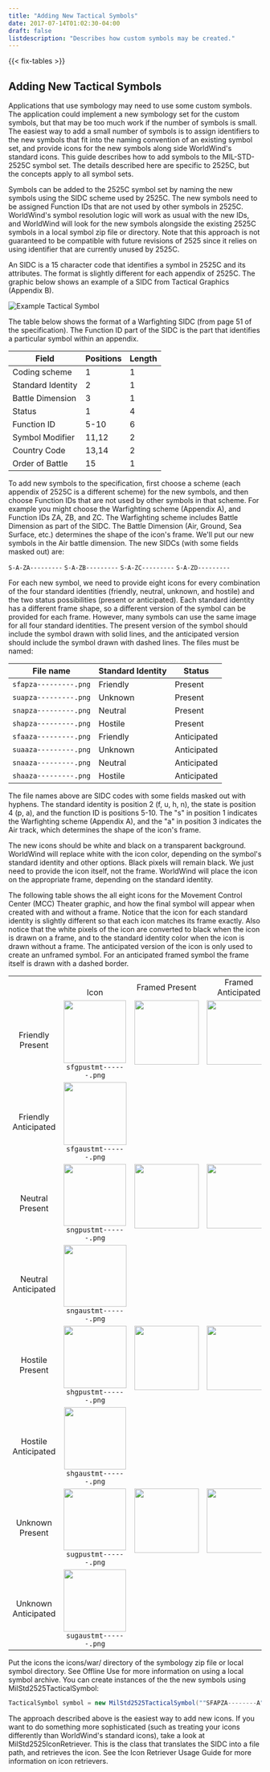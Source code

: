 ```yaml
---
title: "Adding New Tactical Symbols"
date: 2017-07-14T01:02:30-04:00
draft: false
listdescription: "Describes how custom symbols may be created."
---
```


{{< fix-tables >}}

## Adding New Tactical Symbols

Applications that use symbology may need to use some custom symbols. The application could implement a new symbology set for the custom symbols, but that may be too much work if the number of symbols is small. The easiest way to add a small number of symbols is to assign identifiers to the new symbols that fit into the naming convention of an existing symbol set, and provide icons for the new symbols along side WorldWind's standard icons. This guide describes how to add symbols to the MIL-STD-2525C symbol set. The details described here are specific to 2525C, but the concepts apply to all symbol sets.

Symbols can be added to the 2525C symbol set by naming the new symbols using the SIDC scheme used by 2525C. The new symbols need to be assigned Function IDs that are not used by other symbols in 2525C. WorldWind's symbol resolution logic will work as usual with the new IDs, and WorldWind will look for the new symbols alongside the existing 2525C symbols in a local symbol zip file or directory. Note that this approach is not guaranteed to be compatible with future revisions of 2525 since it relies on using identifier that are currently unused by 2525C.

An SIDC is a 15 character code that identifies a symbol in 2525C and its attributes. The format is slightly different for each appendix of 2525C. The graphic below shows an example of a SIDC from Tactical Graphics (Appendix B).

![Example Tactical Symbol](/img/java/phaseline1.jpg)

The table below shows the format of a Warfighting SIDC (from page 51 of the specification). The Function ID part of the SIDC is the part that identifies a particular symbol within an appendix.

Field | Positions | Length
--- | --- | ---
Coding scheme | 1 | 1
Standard Identity | 2 | 1
Battle Dimension | 3 | 1
Status | 1 | 4
Function ID | 5-10 | 6
Symbol Modifier | 11,12 | 2
Country Code | 13,14 | 2
Order of Battle | 15 | 1

To add new symbols to the specification, first choose a scheme (each appendix of 2525C is a different scheme) for the new symbols, and then choose Function IDs that are not used by other symbols in that scheme. For example you might choose the Warfighting scheme (Appendix A), and Function IDs ZA, ZB, and ZC. The Warfighting scheme includes Battle Dimension as part of the SIDC. The Battle Dimension (Air, Ground, Sea Surface, etc.) determines the shape of the icon's frame. We'll put our new symbols in the Air battle dimension. The new SIDCs (with some fields masked out) are:

`S-A-ZA---------`
`S-A-ZB---------`
`S-A-ZC---------`
`S-A-ZD---------`

For each new symbol, we need to provide eight icons for every combination of the four standard identities (friendly, neutral, unknown, and hostile) and the two status possibilities (present or anticipated). Each standard identity has a different frame shape, so a different version of the symbol can be provided for each frame. However, many symbols can use the same image for all four standard identities. The present version of the symbol should include the symbol drawn with solid lines, and the anticipated version should include the symbol drawn with dashed lines. The files must be named:

File name | Standard Identity | Status
--- | --- | ---
`sfapza---------.png` | Friendly | Present
`suapza---------.png` | Unknown | Present
`snapza---------.png` | Neutral | Present
`shapza---------.png` | Hostile | Present
`sfaaza---------.png` | Friendly | Anticipated
`suaaza---------.png` | Unknown | Anticipated
`snaaza---------.png` | Neutral | Anticipated
`shaaza---------.png` | Hostile | Anticipated

The file names above are SIDC codes with some fields masked out with hyphens. The standard identity is position 2 (f, u, h, n), the state is position 4 (p, a), and the function ID is positions 5-10. The "s" in position 1 indicates the Warfighting scheme (Appendix A), and the "a" in position 3 indicates the Air track, which determines the shape of the icon's frame.

The new icons should be white and black on a transparent background. WorldWind will replace white with the icon color, depending on the symbol's standard identity and other options. Black pixels will remain black. We just need to provide the icon itself, not the frame. WorldWind will place the icon on the appropriate frame, depending on the standard identity.

The following table shows the all eight icons for the Movement Control Center (MCC) Theater graphic, and how the final symbol will appear when created with and without a frame. Notice that the icon for each standard identity is slightly different so that each icon matches its frame exactly. Also notice that the white pixels of the icon are converted to black when the icon is drawn on a frame, and to the standard identity color when the icon is drawn without a frame. The anticipated version of the icon is only used to create an unframed symbol. For an anticipated framed symbol the frame itself is drawn with a dashed border.

<table>
<tbody>
<tr>
<td></td>
<td style="text-align: center; vertical-align: bottom;">Icon</td>
<td style="text-align: center;">Framed
Present</td>
<td style="text-align: center;">Framed
Anticipated</td>
<td style="text-align: center; vertical-align: bottom;">Unframed</td>
</tr>
<tr>
<td style="text-align: center; vertical-align: middle;">Friendly
Present</td>
<td style="text-align: center; vertical-align: middle;"><img class="alignnone size-full wp-image-1599" title="Friendly, present" src="http://nwwhelp.files.wordpress.com/2012/07/sfgpustmt.png" alt="" width="124" height="125" />
<code>sfgpustmt------.png</code></td>
<td style="text-align: center; vertical-align: top;"><img class="alignnone size-full wp-image-1601" title="Friendly, present, framed" src="http://nwwhelp.files.wordpress.com/2012/07/sfgpustmt-_frame.png" alt="" width="128" height="128" /></td>
<td style="text-align: center; vertical-align: top;"><img class="alignnone size-full wp-image-1605" title="Friendly, present, framed" src="http://nwwhelp.files.wordpress.com/2012/07/sfgaustmt-_frame.png" alt="" width="128" height="128" /></td>
<td style="text-align: center; vertical-align: top;"><img class="alignnone size-full wp-image-1603" title="Present, friendly, unframed" src="http://nwwhelp.files.wordpress.com/2012/07/sfgpustmt-_noframe.png" alt="" width="128" height="128" /></td>
</tr>
<tr>
<td style="text-align: center; vertical-align: middle;">Friendly
Anticipated</td>
<td style="text-align: center; vertical-align: top;"><img class="alignnone size-full wp-image-1600" title="Friendly, anticipated" src="http://nwwhelp.files.wordpress.com/2012/07/sfgaustmt.png" alt="" width="125" height="125" />
<code>sfgaustmt------.png</code></td>
<td></td>
<td></td>
<td style="text-align: center; vertical-align: top;"><img class="alignnone size-full wp-image-1604" title="Friendly, anticipated, unframed" src="http://nwwhelp.files.wordpress.com/2012/07/sfgaustmt-_noframe.png" alt="" width="128" height="128" /></td>
</tr>
<tr>
<td style="text-align: center; vertical-align: middle;">Neutral
Present</td>
<td style="text-align: center; vertical-align: top;"><img class="alignnone size-full wp-image-1610" title="Neutral, present" src="http://nwwhelp.files.wordpress.com/2012/07/sngpustmt.png" alt="" width="124" height="123" />
<code>sngpustmt------.png</code></td>
<td style="text-align: center; vertical-align: top;"><img class="alignnone size-full wp-image-1619" title="Neutral, Present, Framed" src="http://nwwhelp.files.wordpress.com/2012/07/sngpustmt-_frame.png" alt="" width="128" height="128" /></td>
<td style="text-align: center; vertical-align: top;"><img class="alignnone size-full wp-image-1621" title="Neutral, Anticipated, Framed" src="http://nwwhelp.files.wordpress.com/2012/07/sngaustmt-_frame.png" alt="" width="128" height="128" /></td>
<td style="text-align: center; vertical-align: top;"><img class="alignnone size-full wp-image-1620" title="Neutral, Present, Unframed" src="http://nwwhelp.files.wordpress.com/2012/07/sngpustmt-_noframe.png" alt="" width="128" height="128" /></td>
</tr>
<tr>
<td style="text-align: center; vertical-align: middle;">Neutral
Anticipated</td>
<td style="text-align: center; vertical-align: top;"><img class="alignnone size-full wp-image-1611" title="Neutral, anticipated" src="http://nwwhelp.files.wordpress.com/2012/07/sngaustmt.png" alt="" width="125" height="123" />
<code>sngaustmt------.png</code></td>
<td></td>
<td></td>
<td style="text-align: center; vertical-align: top;"><img class="alignnone size-full wp-image-1622" title="Neutral, Anticipated, Unframed" src="http://nwwhelp.files.wordpress.com/2012/07/sngaustmt-_noframe.png" alt="" width="128" height="128" /></td>
</tr>
<tr>
<td style="text-align: center; vertical-align: middle;">Hostile
Present</td>
<td style="text-align: center; vertical-align: top;"><img class="alignnone size-full wp-image-1612" title="Hostile, Present" src="http://nwwhelp.files.wordpress.com/2012/07/shgpustmt.png" alt="" width="125" height="124" />
<code>shgpustmt------.png</code></td>
<td style="text-align: center; vertical-align: top;"><img class="alignnone size-full wp-image-1623" title="Hostile, Present, Framed" src="http://nwwhelp.files.wordpress.com/2012/07/shgpustmt-_frame.png" alt="" width="128" height="128" /></td>
<td style="text-align: center; vertical-align: top;"><img class="alignnone size-full wp-image-1625" title="Hostile, Anticipated, Framed" src="http://nwwhelp.files.wordpress.com/2012/07/shgaustmt-_frame.png" alt="" width="128" height="128" /></td>
<td style="text-align: center; vertical-align: top;"><img class="alignnone size-full wp-image-1624" title="Hostile, Present, Unframed" src="http://nwwhelp.files.wordpress.com/2012/07/shgpustmt-_noframe.png" alt="" width="128" height="128" /></td>
</tr>
<tr>
<td style="text-align: center; vertical-align: middle;">Hostile
Anticipated</td>
<td style="text-align: center; vertical-align: top;"><img class="alignnone size-full wp-image-1613" title="Hostile, Anticipated" src="http://nwwhelp.files.wordpress.com/2012/07/shgaustmt.png" alt="" width="123" height="124" />
<code>shgaustmt------.png</code></td>
<td></td>
<td></td>
<td style="text-align: center; vertical-align: top;"><img class="alignnone size-full wp-image-1626" title="Hostile, Anticipated, Unframed" src="http://nwwhelp.files.wordpress.com/2012/07/shgaustmt-_noframe.png" alt="" width="128" height="128" /></td>
</tr>
<tr>
<td style="text-align: center; vertical-align: middle;">Unknown
Present</td>
<td style="text-align: center; vertical-align: top;"><img class="alignnone size-full wp-image-1608" title="Unknown, present" src="http://nwwhelp.files.wordpress.com/2012/07/sugpustmt.png" alt="" width="124" height="123" />
<code>sugpustmt------.png</code></td>
<td style="text-align: center; vertical-align: top;"><img class="alignnone size-full wp-image-1615" title="Unknown, Present, Framed" src="http://nwwhelp.files.wordpress.com/2012/07/sugpustmt-_frame.png" alt="" width="128" height="128" /></td>
<td style="text-align: center; vertical-align: top;"><img class="alignnone size-full wp-image-1616" title="Unknown, Anticipated, Framed" src="http://nwwhelp.files.wordpress.com/2012/07/sugaustmt-_frame.png" alt="" width="128" height="128" /></td>
<td style="text-align: center; vertical-align: top;"><img class="alignnone size-full wp-image-1617" title="Unknown, Present, Unframed" src="http://nwwhelp.files.wordpress.com/2012/07/sugpustmt-_noframe.png" alt="" width="128" height="128" /></td>
</tr>
<tr>
<td style="text-align: center; vertical-align: middle;">Unknown
Anticipated</td>
<td style="text-align: center; vertical-align: top;"><img class="alignnone size-full wp-image-1609" title="Unkown, anticipated" src="http://nwwhelp.files.wordpress.com/2012/07/sugaustmt.png" alt="" width="124" height="124" />
<code>sugaustmt------.png</code></td>
<td></td>
<td></td>
<td style="text-align: center; vertical-align: top;"><img class="alignnone size-full wp-image-1618" title="Unknown, Anticipated, Unframed" src="http://nwwhelp.files.wordpress.com/2012/07/sugaustmt-_noframe.png" alt="" width="128" height="128" /></td>
</tr>
</tbody>
</table>

Put the icons the icons/war/ directory of the symbology zip file or local symbol directory. See Offline Use for more information on using a local symbol archive. You can create instances of the the new symbols using MilStd2525TacticalSymbol:

```java
TacticalSymbol symbol = new MilStd2525TacticalSymbol(""SFAPZA--------A", position);
```

The approach described above is the easiest way to add new icons. If you want to do something more sophisticated (such as treating your icons differently than WorldWind's standard icons), take a look at MilStd2525IconRetriever. This is the class that translates the SIDC into a file path, and retrieves the icon. See the Icon Retriever Usage Guide for more information on icon retrievers.